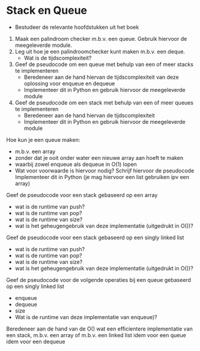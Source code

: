 # Stack en Queue

- Bestudeer de relevante hoofdstukken uit het boek

1. Maak een palindroom checker m.b.v. een queue. Gebruik hiervoor de meegeleverde module. 
2. Leg uit hoe je een palindroomchecker kunt maken m.b.v. een deque. 
   - Wat is de tijdscomplexiteit?
3. Geef de pseudocode om een queue met behulp van een of meer stacks te implementeren
   - Beredeneer aan de hand hiervan de tijdscomplexiteit van deze oplossing voor enqueue en dequeue
   - Implementeer dit in Python en gebruik hiervoor de meegeleverde module 
4. Geef de pseudocode om een stack met behulp van een of meer queues te implementeren 
   - Beredeneer aan de hand hiervan de tijdscomplexiteit 
   - Implementeer dit in Python en gebruik hiervoor de meegeleverde module

Hoe kun je een queue maken: 
- m.b.v. een array
- zonder dat je ooit onder water een nieuwe array aan hoeft te maken
- waarbij zowel enqueue als dequeue in O(1) lopen
- Wat voor voorwaarde is hiervoor nodig?
Schrijf hiervoor de pseudocode
Implementeer dit in Python (je mag hiervoor een list gebruiken ipv een array)

Geef de pseudocode voor een stack gebaseerd op een array
- wat is de runtime van push?
- wat is de runtime van pop?
- wat is de runtime van size?
- wat is het geheugengebruik van deze implementatie (uitgedrukt in O())?

Geef de pseudocode voor een stack gebaseerd op een singly linked list
- wat is de runtime van push?
- wat is de runtime van pop?
- wat is de runtime van size?
- wat is het geheugengebruik van deze implementatie (uitgedrukt in O())?

Geef de pseudocode voor de volgende operaties bij een queue gebaseerd op een singly linked list
- enqueue
- dequeue
- size
- Wat is de runtime van deze implementatie van enqueue)?

Beredeneer aan de hand van de O() wat een efficientere implementatie van een stack, m.b.v. een array of m.b.v. een linked list
idem voor een queue
idem voor een dequeue
